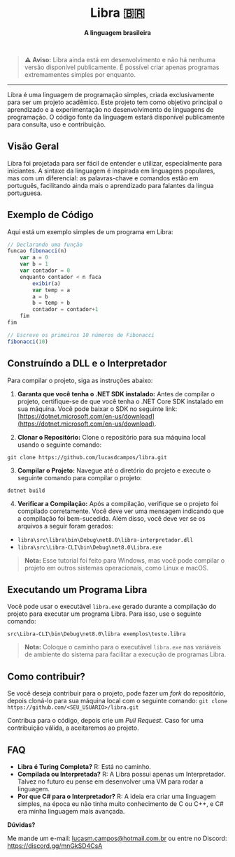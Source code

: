<h1 align=center>Libra 🇧🇷</h1>
<p align=center><strong>A linguagem brasileira</strong></p>
<br>

> **⚠️ Aviso:** Libra ainda está em desenvolvimento e não há nenhuma versão disponível publicamente. É possível criar apenas programas extremamentes simples por enquanto.

<hr>

Libra é uma linguagem de programação simples, criada exclusivamente para ser um projeto acadêmico. Este projeto tem como objetivo principal o aprendizado e a experimentação no desenvolvimento de linguagens de programação. O código fonte da linguagem estará disponível publicamente para consulta, uso e contribuição.

## Visão Geral

Libra foi projetada para ser fácil de entender e utilizar, especialmente para iniciantes. A sintaxe da linguagem é inspirada em linguagens populares, mas com um diferencial: as palavras-chave e comandos estão em português, facilitando ainda mais o aprendizado para falantes da língua portuguesa.

## Exemplo de Código

Aqui está um exemplo simples de um programa em Libra:

```js
// Declarando uma função
funcao fibonacci(n)
    var a = 0
    var b = 1
    var contador = 0
    enquanto contador < n faca
        exibir(a)
        var temp = a
        a = b
        b = temp + b
        contador = contador+1
    fim
fim

// Escreve os primeiros 10 números de Fibonacci
fibonacci(10)
```

## Construíndo a DLL e o Interpretador

Para compilar o projeto, siga as instruções abaixo:

1. **Garanta que você tenha o .NET SDK instalado:** Antes de compilar o projeto, certifique-se de que você tenha o .NET Core SDK instalado em sua máquina. Você pode baixar o SDK no seguinte link: [https://dotnet.microsoft.com/en-us/download](https://dotnet.microsoft.com/en-us/download).

2. **Clonar o Repositório:** Clone o repositório para sua máquina local usando o seguinte comando:

```
git clone https://github.com/lucasdcampos/libra.git
```

3. **Compilar o Projeto:** Navegue até o diretório do projeto e execute o seguinte comando para compilar o projeto:

```
dotnet build
```

4. **Verificar a Compilação:** Após a compilação, verifique se o projeto foi compilado corretamente. Você deve ver uma mensagem indicando que a compilação foi bem-sucedida. Além disso, você deve ver se os arquivos a seguir foram gerados:

- `libra\src\libra\bin\Debug\net8.0\libra-interpretador.dll`
- `libra\src\Libra-CLI\bin\Debug\net8.0\Libra.exe`

> **Nota:** Esse tutorial foi feito para Windows, mas você pode compilar o projeto em outros sistemas operacionais, como Linux e macOS.

## Executando um Programa Libra

Você pode usar o executável `libra.exe` gerado durante a compilação do projeto para executar um programa Libra.
Para isso, use o seguinte comando:

```
src\Libra-CLI\bin\Debug\net8.0\libra exemplos\teste.libra
```

> **Nota:** Coloque o caminho para o executável `libra.exe` nas variáveis de ambiente do sistema para facilitar a execução de programas Libra.

## Como contribuir?

Se você deseja contribuir para o projeto, pode fazer um *fork* do repositório, depois cloná-lo para sua máquina local com o seguinte comando:
`git clone https://github.com/<SEU_USUARIO>/libra.git`

Contribua para o código, depois crie um *Pull Request*. Caso for uma contribuição válida, a aceitaremos ao projeto.

## FAQ

- **Libra é Turing Completa?** R: Está no caminho.
- **Compilada ou Interpretada?** R: A Libra possui apenas um Interpretador. Talvez no futuro eu pense em desenvolver uma VM para rodar a linguagem.
- **Por que C# para o Interpretador?** R: A ideia era criar uma linguagem simples, na época eu não tinha muito conhecimento de C ou C++, e C# era minha linguagem mais avançada.

**Dúvidas?**

Me mande um e-mail: <a href="mailto:lucas.campos44@fatec.sp.gov.br">lucasm.campos@hotmail.com.br</a>
ou entre no Discord: https://discord.gg/mnGkSD4CsA
